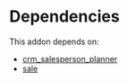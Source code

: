 # Dependencies

This addon depends on:

- [crm_salesperson_planner](../../odoo-bringout-oca-crm-crm_salesperson_planner)
- [sale](../../odoo-bringout-oca-ocb-sale)
